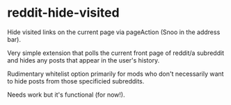 reddit-hide-visited
===================

Hide visited links on the current page via pageAction (Snoo in the address bar).

Very simple extension that polls the current front page of reddit/a subreddit and
hides any posts that appear in the user's history.

Rudimentary whitelist option primarily for mods who don't necessarily want to hide posts
from those specificied subreddits.

Needs work but it's functional (for now!).
